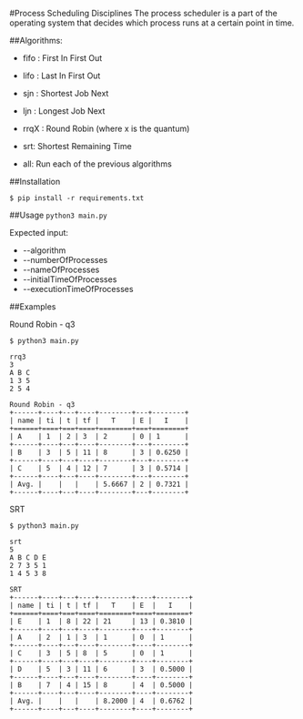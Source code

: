 #Process Scheduling Disciplines
The process scheduler is a part of the operating system that decides which process runs at a certain point in time.

##Algorithms:
- fifo : First In First Out
- lifo : Last In First Out
- sjn : Shortest Job Next
- ljn : Longest Job Next
- rrqX : Round Robin (where x is the quantum)
- srt: Shortest Remaining Time

- all: Run each of the previous algorithms

##Installation
```
$ pip install -r requirements.txt
```

##Usage
`python3 main.py`

Expected input:
- --algorithm
- --numberOfProcesses
- --nameOfProcesses
- --initialTimeOfProcesses
- --executionTimeOfProcesses

##Examples

Round Robin - q3
```
$ python3 main.py

rrq3
3
A B C
1 3 5
2 5 4

Round Robin - q3
+------+----+---+----+--------+---+--------+
| name | ti | t | tf |   T    | E |   I    |
+======+====+===+====+========+===+========+
| A    | 1  | 2 | 3  | 2      | 0 | 1      |
+------+----+---+----+--------+---+--------+
| B    | 3  | 5 | 11 | 8      | 3 | 0.6250 |
+------+----+---+----+--------+---+--------+
| C    | 5  | 4 | 12 | 7      | 3 | 0.5714 |
+------+----+---+----+--------+---+--------+
| Avg. |    |   |    | 5.6667 | 2 | 0.7321 |
+------+----+---+----+--------+---+--------+
```

SRT

```
$ python3 main.py

srt
5
A B C D E
2 7 3 5 1
1 4 5 3 8

SRT
+------+----+---+----+--------+----+--------+
| name | ti | t | tf |   T    | E  |   I    |
+======+====+===+====+========+====+========+
| E    | 1  | 8 | 22 | 21     | 13 | 0.3810 |
+------+----+---+----+--------+----+--------+
| A    | 2  | 1 | 3  | 1      | 0  | 1      |
+------+----+---+----+--------+----+--------+
| C    | 3  | 5 | 8  | 5      | 0  | 1      |
+------+----+---+----+--------+----+--------+
| D    | 5  | 3 | 11 | 6      | 3  | 0.5000 |
+------+----+---+----+--------+----+--------+
| B    | 7  | 4 | 15 | 8      | 4  | 0.5000 |
+------+----+---+----+--------+----+--------+
| Avg. |    |   |    | 8.2000 | 4  | 0.6762 |
+------+----+---+----+--------+----+--------+
```
